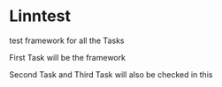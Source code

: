 # Linntest
test framework for all the Tasks

First Task will be the framework

Second Task and Third Task will also be checked in this
